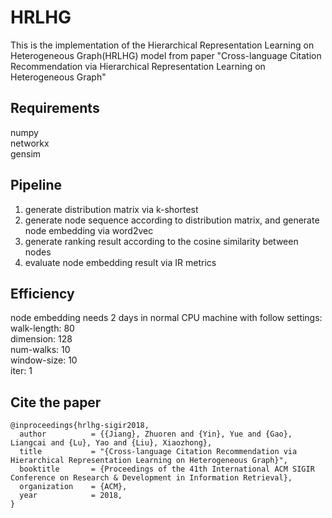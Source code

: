 # HRLHG
This is the implementation of the Hierarchical Representation Learning on Heterogeneous Graph(HRLHG) model from paper "Cross-language Citation Recommendation via Hierarchical Representation Learning on Heterogeneous Graph"

## Requirements
numpy    
networkx    
gensim    

## Pipeline
1. generate distribution matrix via k-shortest        
2. generate node sequence according to distribution matrix, and generate node embedding via word2vec          
3. generate ranking result according to the cosine similarity between nodes        
4. evaluate node embedding result via IR metrics       

## Efficiency
node embedding needs 2 days in normal CPU machine with follow settings:      
walk-length: 80   
dimension: 128   
num-walks: 10   
window-size: 10   
iter: 1   

## Cite the paper
```
@inproceedings{hrlhg-sigir2018,
  author          = {{Jiang}, Zhuoren and {Yin}, Yue and {Gao}, Liangcai and {Lu}, Yao and {Liu}, Xiaozhong},
  title           = "{Cross-language Citation Recommendation via Hierarchical Representation Learning on Heterogeneous Graph}",
  booktitle       = {Proceedings of the 41th International ACM SIGIR Conference on Research & Development in Information Retrieval},
  organization    = {ACM},
  year            = 2018,
}
```


